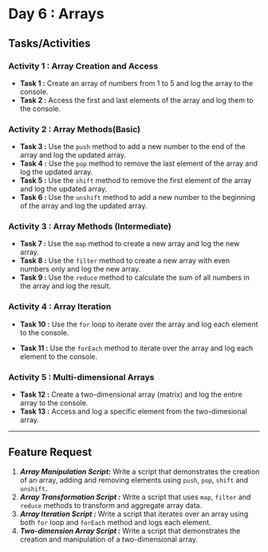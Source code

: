 # Day 6 : Arrays

## Tasks/Activities

### Activity 1 : Array Creation and Access
- **Task 1 :** Create an array of numbers from 1 to 5 and log the array to the console.
- **Task 2 :** Access the first and last elements of the array and log them to the console.


### Activity 2 : Array Methods(Basic)
- **Task 3 :** Use the ```push``` method to add a new number to the end of the array and log the updated array.
- **Task 4 :** Use the ```pop``` method to remove the last element of the array and log the updated array.
- **Task 5 :** Use the ```shift``` method to remove the first element of the array and log the updated array.
- **Task 6 :** Use the ```unshift``` method to add a new number to the beginning of the array and log the updated array.

### Activity 3 : Array Methods (Intermediate)
- **Task 7 :** Use the ```map``` method to create a new array and log the new array.
- **Task 8 :** Use the ```filter``` method to create a new array with even numbers only and log the new array.
- **Task 9 :** Use the ```reduce``` method to calculate the sum of all numbers in the array and log the result.


### Activity 4 : Array Iteration
- **Task 10 :** Use the ```for``` loop to iterate over the array and log each element to the console.

- **Task 11 :** Use the ```forEach``` method to iterate over the array and log each element to the console.


### Activity 5 : Multi-dimensional Arrays 
- **Task 12 :** Create a two-dimensional array (matrix) and log the entire array to the console.
- **Task 13 :** Access and log a specific element from the two-dimesional array.

***
## Feature Request

1. ***Array Manipulation Script:*** Write a script that demonstrates the creation of an array, adding and removing elements using ```push```, ```pop```, ```shift``` and ```unshift```.
2. ***Array Transformation Script :*** Write a script that uses ```map```, ```filter``` and ```reduce``` methods to transform and aggregate array data.
3. ***Array Iteration Script :*** Write a script that iterates over an array using both ```for``` loop and ```forEach``` method and logs each element.
4. ***Two-dimension Array Script :*** Write a script that demonstrates the creation and manipulation of a two-dimensional array.
